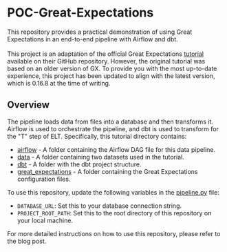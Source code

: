 # POC-Great-Expectations
This repository provides a practical demonstration of using Great Expectations in an end-to-end pipeline with Airflow and dbt.<br><br>
This project is an adaptation of the official Great Expectations [tutorial](https://github.com/great-expectations/gx_tutorials/tree/main/gx_dbt_airflow_tutorial) available on their GitHub repository. However, the original tutorial was based on an older version of GX. To provide you with the most up-to-date experience, this project has been updated to align with the latest version, which is 0.16.8 at the time of writing.

## Overview
The pipeline loads data from files into a database and then transforms it. Airflow is used to orchestrate the pipeline, and dbt is used to transform for the "T" step of ELT. Specifically, this tutorial directory contains:
- [airflow](https://github.com/syntio/POC-Great-Expectations/tree/master/airflow) - A folder containing the Airflow DAG file for this data pipeline.
- [data](https://github.com/syntio/POC-Great-Expectations/tree/master/data) - A folder containing two datasets used in the tutorial.
- [dbt](https://github.com/syntio/POC-Great-Expectations/tree/master/dbt) - A folder with the dbt project structure.
- [great_expectations](https://github.com/syntio/POC-Great-Expectations/tree/master/great_expectations) - A folder containing the Great Expectations configuration files.

To use this repository, update the following variables in the [pipeline.py](airflow/pipeline.py) file:
- `DATABASE_URL`: Set this to your database connection string.
- `PROJECT_ROOT_PATH`: Set this to the root directory of this repository on your local machine.

For more detailed instructions on how to use this repository, please refer to the blog post.
